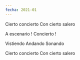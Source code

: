 ```yaml
---
fecha: 2021-01
---
```

Cierto concierto
Con cierto salero

A escenario !
Concierto !

Vistiendo
Andando
Sonando

Cierto concierto
Con cierto salero